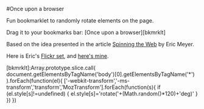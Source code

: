 #Once upon a browser

Fun bookmarklet to randomly rotate elements on the page.

Drag it to your bookmarks bar: [Once upon a browser][bkmrklt]

Based on the idea presented in the article [Spinning the Web](http://meyerweb.com/eric/thoughts/2011/06/03/spinning-the-web/) by Eric Meyer.

Here is Eric's [Flickr set](http://www.flickr.com/photos/meyerweb/sets/72157626750845115/with/5793617592/), and [here's mine]().

[bkmrklt]:Array.prototype.slice.call( document.getElementsByTagName('body')[0].getElementsByTagName('*') ).forEach(function(el){ ['-webkit-transform','-ms-transform','transform','MozTransform'].forEach(function(s){ if (el.style[s]!=undefined) { el.style[s]='rotate('+(Math.random()*120)+'deg)' } }) })